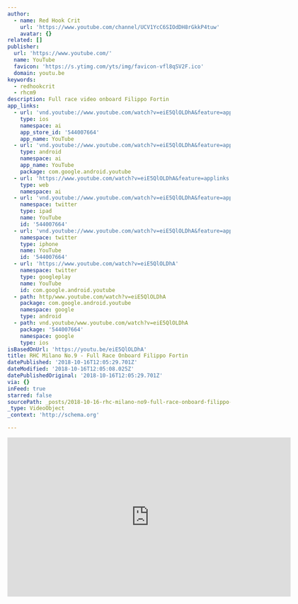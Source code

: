 ```yaml
---
author:
  - name: Red Hook Crit
    url: 'https://www.youtube.com/channel/UCV1YcC6SIOdDH8rGkkP4tuw'
    avatar: {}
related: []
publisher:
  url: 'https://www.youtube.com/'
  name: YouTube
  favicon: 'https://s.ytimg.com/yts/img/favicon-vfl8qSV2F.ico'
  domain: youtu.be
keywords:
  - redhookcrit
  - rhcm9
description: Full race video onboard Filippo Fortin
app_links:
  - url: 'vnd.youtube://www.youtube.com/watch?v=eiE5QlOLDhA&feature=applinks'
    type: ios
    namespace: ai
    app_store_id: '544007664'
    app_name: YouTube
  - url: 'vnd.youtube://www.youtube.com/watch?v=eiE5QlOLDhA&feature=applinks'
    type: android
    namespace: ai
    app_name: YouTube
    package: com.google.android.youtube
  - url: 'https://www.youtube.com/watch?v=eiE5QlOLDhA&feature=applinks'
    type: web
    namespace: ai
  - url: 'vnd.youtube://www.youtube.com/watch?v=eiE5QlOLDhA&feature=applinks'
    namespace: twitter
    type: ipad
    name: YouTube
    id: '544007664'
  - url: 'vnd.youtube://www.youtube.com/watch?v=eiE5QlOLDhA&feature=applinks'
    namespace: twitter
    type: iphone
    name: YouTube
    id: '544007664'
  - url: 'https://www.youtube.com/watch?v=eiE5QlOLDhA'
    namespace: twitter
    type: googleplay
    name: YouTube
    id: com.google.android.youtube
  - path: http/www.youtube.com/watch?v=eiE5QlOLDhA
    package: com.google.android.youtube
    namespace: google
    type: android
  - path: vnd.youtube/www.youtube.com/watch?v=eiE5QlOLDhA
    package: '544007664'
    namespace: google
    type: ios
isBasedOnUrl: 'https://youtu.be/eiE5QlOLDhA'
title: RHC Milano No.9 - Full Race Onboard Filippo Fortin
datePublished: '2018-10-16T12:05:29.701Z'
dateModified: '2018-10-16T12:05:08.025Z'
datePublishedOriginal: '2018-10-16T12:05:29.701Z'
via: {}
inFeed: true
starred: false
sourcePath: _posts/2018-10-16-rhc-milano-no9-full-race-onboard-filippo-fortin.md
_type: VideoObject
_context: 'http://schema.org'

---
```

<iframe src="https://cdn.embedly.com/widgets/media.html?src=https%3A%2F%2Fwww.youtube.com%2Fembed%2FeiE5QlOLDhA%3Ffeature%3Doembed&amp;url=http%3A%2F%2Fwww.youtube.com%2Fwatch%3Fv%3DeiE5QlOLDhA&amp;image=https%3A%2F%2Fi.ytimg.com%2Fvi%2FeiE5QlOLDhA%2Fhqdefault.jpg&amp;key=a715cf41cc93453ca338d350cd26f87b&amp;type=text%2Fhtml&amp;schema=youtube" width="640" height="360" scrolling="no" frameborder="0" allowfullscreen="true" style=""></iframe>